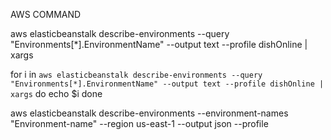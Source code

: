 AWS COMMAND

aws elasticbeanstalk describe-environments --query "Environments[*].EnvironmentName" --output text --profile dishOnline | xargs

for i in `aws elasticbeanstalk describe-environments --query "Environments[*].EnvironmentName" --output text --profile dishOnline | xargs`
do
echo $i
done

aws elasticbeanstalk describe-environments --environment-names "Environment-name" --region us-east-1 --output json --profile <profile name>
